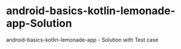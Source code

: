 # android-basics-kotlin-lemonade-app-Solution
android-basics-kotlin-lemonade-app - Solution with Test case 
